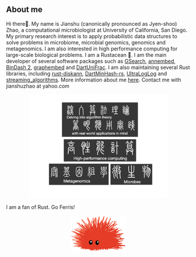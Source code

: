 ## About me 
Hi there👋. My name is Jianshu (canonically pronounced as Jyen-shoo) Zhao, a computational microbiologist at University of California, San Diego. My primary research interest is to apply probabilistic data structures to solve problems in microbiome, microbial genomics, genomics and metagenomics. I am also interested in high performance computing for large-scale biological problems. I am a Rustacean :crab:. I am the main developer of several software packages such as [GSearch](https://academic.oup.com/nar/article/52/16/e74/7714450), [annembed](https://academic.oup.com/nargab/article/6/4/lqae172/7928174), [BinDash 2](https://www.biorxiv.org/content/10.1101/2024.03.13.584875v1.abstract), [graphembed](https://www.biorxiv.org/content/10.1101/2025.06.18.660497v1.abstract) and [DartUniFrac](https://github.com/jianshu93/DartUniFrac). I am also maintaining several Rust libraries, including [rust-diskann](https://github.com/jianshu93/rust-diskann), [DartMinHash-rs](https://github.com/jianshu93/dartminhash-rs), [UltraLogLog](https://github.com/waynexia/ultraloglog) and [streaming_algorithms](https://crates.io/crates/streaming_algorithms). More information about me [here](https://jianshu93.github.io/blog/about/). Contact me with jianshuzhao at yahoo.com

<div align="center">
  <img width="75%" src ="lab_website.png">
</div>


I am a fan of Rust. Go Ferris!

<div align="center">
  <img width="30%" src ="Ferris_panicked.PNG">
</div>

<!--
**jianshu93/jianshu93** is a ✨ _special_ ✨ repository because its `README.md` (this file) appears on your GitHub profile.

Here are some ideas to get you started:

- 🔭 I’m currently working on ...
- 🌱 I’m currently learning ...
- 👯 I’m looking to collaborate on ...
- 🤔 I’m looking for help with ...
- 💬 Ask me about ...
- 📫 How to reach me: ...
- 😄 Pronouns: ...
- ⚡ Fun fact: ...
-->
